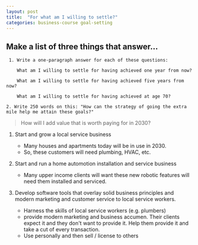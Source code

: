 ```yaml
---
layout: post
title:  "For what am I willing to settle?"
categories: business-course goal-setting
---
```


## Make a list of three things that answer...

```
 1. Write a one-paragraph answer for each of these questions:

    What am I willing to settle for having achieved one year from now?

    What am I willing to settle for having achieved five years from now?

    What am I willing to settle for having achieved at age 70?

2. Write 250 words on this: "How can the strategy of going the extra mile help me attain these goals?" 
```

> How will I add value that is worth paying for in 2030?

  1.  Start and grow a local service business
      - Many houses and apartments today will be in use in 2030.  
      - So, these customers will need plumbing, HVAC, etc.

  2.  Start and run a home automotion installation and service business
      - Many upper income clients will want these new robotic features will need them installed and serviced.

  3.  Develop software tools that overlay solid business principles and modern marketing and customer service to local service workers.
      - Harness the skills of local service workers (e.g. plumbers)
      - provide modern marketing and business accumen.  Their clients expect it and they don't want to provide it.  Help them provide it and take a cut of every transaction.
      - Use personally and then sell / license to others

